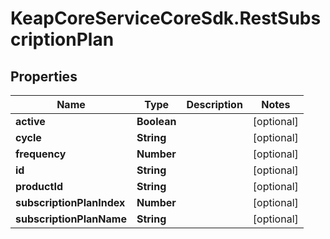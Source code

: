 # KeapCoreServiceCoreSdk.RestSubscriptionPlan

## Properties

Name | Type | Description | Notes
------------ | ------------- | ------------- | -------------
**active** | **Boolean** |  | [optional] 
**cycle** | **String** |  | [optional] 
**frequency** | **Number** |  | [optional] 
**id** | **String** |  | [optional] 
**productId** | **String** |  | [optional] 
**subscriptionPlanIndex** | **Number** |  | [optional] 
**subscriptionPlanName** | **String** |  | [optional] 


